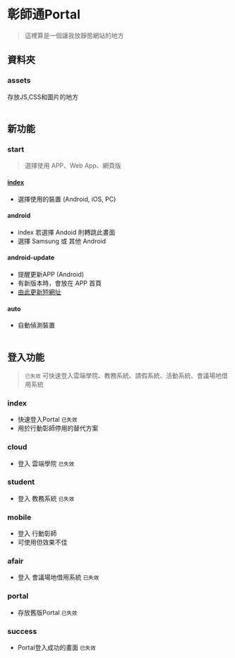 # 彰師通Portal
> 這裡算是一個讓我放靜態網站的地方

## 資料夾
### assets
存放JS,CSS和圖片的地方
<br><br>

## 新功能
### start
> 選擇使用 APP、Web App、網頁版
#### [index](https://portal.ncuelink.ncue.org/start/)
* 選擇使用的裝置 (Android, iOS, PC)
#### android
* index 若選擇 Andoid 則轉跳此畫面
* 選擇 Samsung 或 其他 Android
#### android-update
* 提醒更新APP (Android)
* 有新版本時，會放在 APP 首頁
* [由此更新短網址](https://app.lihi.io/admin "lihi短網址") 
#### auto
* 自動偵測裝置
<br><br>

## 登入功能
> `已失效` 可快速登入雲端學院、教務系統、請假系統、活動系統、會議場地借用系統
### index
* 快速登入Portal `已失效`
* 用於行動彰師停用的替代方案
### cloud
* 登入 雲端學院
`已失效`
### student
* 登入 教務系統
`已失效`
### mobile
* 登入 行動彰師
* 可使用但效果不佳
### afair
* 登入 會議場地借用系統
`已失效`
### portal
* 存放舊版Portal
`已失效`
### success
* Portal登入成功的畫面
`已失效`
